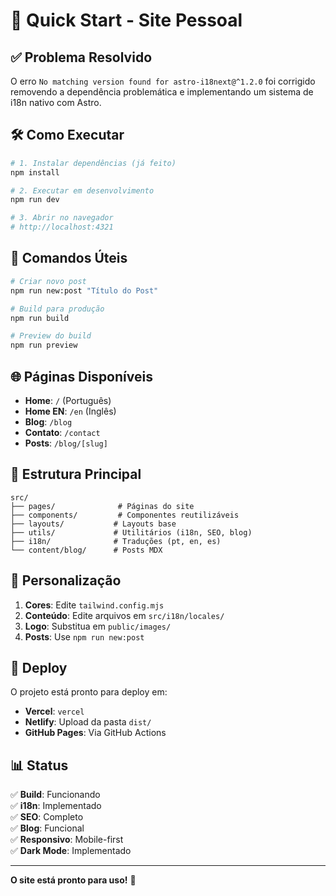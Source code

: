 # 🚀 Quick Start - Site Pessoal

## ✅ Problema Resolvido

O erro `No matching version found for astro-i18next@^1.2.0` foi corrigido removendo a dependência problemática e implementando um sistema de i18n nativo com Astro.

## 🛠️ Como Executar

```bash
# 1. Instalar dependências (já feito)
npm install

# 2. Executar em desenvolvimento
npm run dev

# 3. Abrir no navegador
# http://localhost:4321
```

## 📝 Comandos Úteis

```bash
# Criar novo post
npm run new:post "Título do Post"

# Build para produção
npm run build

# Preview do build
npm run preview
```

## 🌐 Páginas Disponíveis

- **Home**: `/` (Português)
- **Home EN**: `/en` (Inglês)
- **Blog**: `/blog`
- **Contato**: `/contact`
- **Posts**: `/blog/[slug]`

## 📁 Estrutura Principal

```
src/
├── pages/              # Páginas do site
├── components/         # Componentes reutilizáveis
├── layouts/           # Layouts base
├── utils/             # Utilitários (i18n, SEO, blog)
├── i18n/              # Traduções (pt, en, es)
└── content/blog/      # Posts MDX
```

## 🎨 Personalização

1. **Cores**: Edite `tailwind.config.mjs`
2. **Conteúdo**: Edite arquivos em `src/i18n/locales/`
3. **Logo**: Substitua em `public/images/`
4. **Posts**: Use `npm run new:post`

## 🚀 Deploy

O projeto está pronto para deploy em:
- **Vercel**: `vercel`
- **Netlify**: Upload da pasta `dist/`
- **GitHub Pages**: Via GitHub Actions

## 📊 Status

✅ **Build**: Funcionando  
✅ **i18n**: Implementado  
✅ **SEO**: Completo  
✅ **Blog**: Funcional  
✅ **Responsivo**: Mobile-first  
✅ **Dark Mode**: Implementado  

---

**O site está pronto para uso!** 🎉

